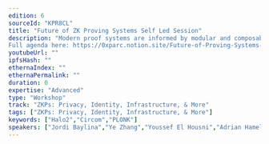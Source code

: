 ```yaml
---
edition: 6
sourceId: "KPR8CL"
title: "Future of ZK Proving Systems Self Led Session"
description: "Modern proof systems are informed by modular and composable designs. This self led session hosted by 0xPARC and Privacy and Scaling Explorations explores the techniques, tools, and applications enabling the interoperable and efficient proof systems of the future. 
Full agenda here: https://0xparc.notion.site/Future-of-Proving-Systems-SLS-Schedule-c030e251ffaf4f10bfd3389195f6cb28"
youtubeUrl: ""
ipfsHash: ""
ethernaIndex: ""
ethernaPermalink: ""
duration: 0
expertise: "Advanced"
type: "Workshop"
track: "ZKPs: Privacy, Identity, Infrastructure, & More"
tags: ["ZKPs: Privacy, Identity, Infrastructure, & More"]
keywords: ["Halo2","Circom","PLONK"]
speakers: ["Jordi Baylina","Ye Zhang","Youssef El Housni","Adrian Hamelink","Yi Sun","Ying Tong","Louis Guthmann","Jason Morton","Janmajaya Mall","Brandon Kase","Kev"]
---
```


